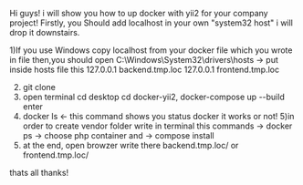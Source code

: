 Hi guys! i will show you how to up docker with yii2 for your company project!
Firstly, you Should  add localhost in your own "system32 host" i will drop it downstairs.

1)If you use Windows copy localhost from your docker file which you wrote in file then,you should open C:\Windows\System32\drivers\hosts -> put inside hosts file this
127.0.0.1   backend.tmp.loc
127.0.0.1   frontend.tmp.loc

2) git clone
3) open terminal cd desktop cd docker-yii2, docker-compose up --build enter
4) docker ls   <-  this command shows you status docker it works or not!
5)in order to create vendor folder write in terminal this commands -> docker ps -> choose php container and -> compose install 
6) at the end,  open browzer write there backend.tmp.loc/ or frontend.tmp.loc/

thats all thanks!

